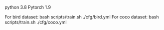 python 3.8
Pytorch 1.9

For bird dataset: bash scripts/train.sh ./cfg/bird.yml
For coco dataset: bash scripts/train.sh ./cfg/coco.yml
